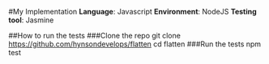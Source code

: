 #My Implementation
**Language**: Javascript
**Environment**: NodeJS
**Testing tool**: Jasmine

##How to run the tests
###Clone the repo
git clone https://github.com/hynsondevelops/flatten
cd flatten
###Run the tests
npm test
